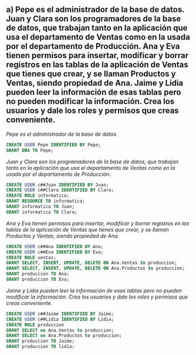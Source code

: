 ## a) Pepe es el administrador de la base de datos. Juan y Clara son los programadores de la base de datos, que trabajan tanto en la aplicación que usa el departamento de Ventas como en la usada por el departamento de Producción. Ana y Eva tienen permisos para insertar, modificar y borrar registros en las tablas de la aplicación de Ventas que tienes que crear, y se llaman Productos y Ventas, siendo propiedad de Ana. Jaime y Lidia pueden leer la información de esas tablas pero no pueden modificar la información. Crea los usuarios y dale los roles y permisos que creas conveniente.

*Pepe es el administrador de la base de datos.*
```sql
CREATE USER Pepe IDENTIFIED BY Pepe;
GRANT DBA TO Pepe;
```

*Juan y Clara son los programadores de la base de datos, que trabajan tanto en la aplicación que usa el departamento de Ventas como en la usada por el departamento de Producción.*
```sql
CREATE USER c##Juan IDENTIFIED BY Juan;
CREATE USER c##Clara IDENTIFIED BY Clara;
CREATE ROLE informatica;
GRANT RESOURCE TO informatica;
GRANT informatica TO Juan;
GRANT informatica TO Clara;
```

*Ana y Eva tienen permisos para insertar, modificar y borrar registros en las tablas de la aplicación de Ventas que tienes que crear, y se llaman Productos y Ventas, siendo propiedad de Ana.*
```sql
CREATE USER c##Ana IDENTIFIED BY Ana;
CREATE USER c##Eva IDENTIFIED BY Eva;
CREATE ROLE ventas;
GRANT SELECT, INSERT, UPDATE, DELETE ON Ana.Ventas to produccion;
GRANT SELECT, INSERT, UPDATE, DELETE ON Ana.Productos to produccion;
GRANT produccion TO Ana;
GRANT produccion TO Eva;
```

*Jaime y Lidia pueden leer la información de esas tablas pero no pueden modificar la información. Crea los usuarios y dale los roles y permisos que creas conveniente.*
```sql
CREATE USER c##Jaime IDENTIFIED BY Jaime;
CREATE USER c##Lidia IDENTIFIED BY Lidia;
CREATE ROLE produccion
GRANT SELECT on Ana.Ventas to produccion;
GRANT SELECT on Ana.Productos to produccion;
GRANT produccion TO Jaime;
GRANT produccion TO lidia;
```